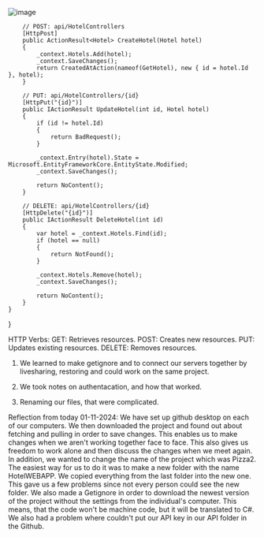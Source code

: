 ![image](https://github.com/user-attachments/assets/97e97808-b787-4722-8062-27c1e3dcd1e2) 

        // POST: api/HotelControllers
        [HttpPost]
        public ActionResult<Hotel> CreateHotel(Hotel hotel)
        {
            _context.Hotels.Add(hotel);
            _context.SaveChanges();
            return CreatedAtAction(nameof(GetHotel), new { id = hotel.Id }, hotel);
        }

        // PUT: api/HotelControllers/{id}
        [HttpPut("{id}")]
        public IActionResult UpdateHotel(int id, Hotel hotel)
        {
            if (id != hotel.Id)
            {
                return BadRequest();
            }

            _context.Entry(hotel).State = Microsoft.EntityFrameworkCore.EntityState.Modified;
            _context.SaveChanges();

            return NoContent();
        }

        // DELETE: api/HotelControllers/{id}
        [HttpDelete("{id}")]
        public IActionResult DeleteHotel(int id)
        {
            var hotel = _context.Hotels.Find(id);
            if (hotel == null)
            {
                return NotFound();
            }

            _context.Hotels.Remove(hotel);
            _context.SaveChanges();

            return NoContent();
        }
    }
}

HTTP Verbs:
GET: Retrieves resources.
POST: Creates new resources.
PUT: Updates existing resources.
DELETE: Removes resources.



1) We learned to make getignore and to connect our servers together by livesharing, restoring and could work on the same project. 

2) We took notes on authentacation, and how that worked.

3) Renaming our files, that were complicated.

   
Reflection from today 01-11-2024:
We have set up github desktop on each of our computers. We then downloaded the project and found out about fetching and pulling in order to save changes. This enables us to make changes when we aren't working together face to face. This also gives us freedom to work alone and then discuss the changes when we meet again. 
In addition, we wanted to change the name of the project which was Pizza2. The easiest way for us to do it was to make a new folder with the name HotelWEBAPP. We copied everything from the last folder into the new one. This gave us a few problems since not every person could see the new folder. 
We also made a Getignore in order to download the newest version of the project without the settings from the individual's computer. This means, that the code won't be machine code, but it will be translated to C#. 
We also had a problem where couldn't put our API key in our API folder in the Github.

